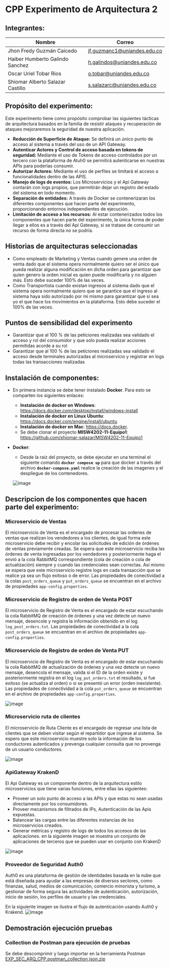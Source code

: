 # CPP Experimento de Arquitectura 2

## Integrantes:

|   Nombre                         |   Correo                    |
|----------------------------------|-----------------------------|
| Jhon Fredy Guzmán Caicedo        | jf.guzmanc1@uniandes.edu.co |
| Haiber Humberto Galindo Sanchez  | h.galindos@uniandes.edu.co  |
| Oscar Uriel Tobar Rios           | o.tobar@uniandes.edu.co     |
| Shiomar Alberto Salazar Castillo | s.salazarc@uniandes.edu.co  |

## Propósito del experimento:
Este experimento tiene como propósito comprobar las siguientes tácticas de arquitectura basados en la familia de resistir ataques y recuperación de ataques mejoraremos la seguridad de nuestra aplicación.
* **Reducción de Superficie de Ataque:** Se definirá un único punto de acceso al sistema a través del uso de un API Gateway. 
* **Autenticar Actores y Control de acceso basada en tokens de seguridad:** Mediante el uso de Tokens de acceso controlados por un tercero con la plataforma de Atuh0 se permitirá autenticarse en nuestras APIs para poderlas consumir.
* **Autorizar Actores:** Mediante el uso de perfiles se limitará el acceso a funcionalidades dentro de las APIS.
* **Manejo de logs de eventos:** Los Microservicios y el Api Gateway contarán con logs propios, que permitirán dejar un registro del estado del sistema en todo momento.
* **Separación de entidades:** A través de Docker se contenerizaran los diferentes componentes que hacen parte del experimento, proporcionando entornos independientes de ejecución.
* **Limitación de acceso a los recursos:** Al estar contenerizados todos los componentes que hacen parte del experimento, la única forma de poder llegar a ellos es a través del Api Gateway, si se tratase de consumir un recurso de forma directa no se podría.


## Historias de arquitecturas seleccionadas
* Como empleado de Marketing y Ventas cuando genere una orden de venta dado que el sistema opera normalmente quiero ser el único que pueda realizar alguna modificación en dicha orden para garantizar que quien genero la orden inicial es quien puede modificarla y no alguien más. Esto debe suceder 100% de las veces.
* Como Transportista cuando existan ingresos al sistema dado que el sistema opera normalmente quiero que se garantice que el ingreso al sistema haya sido autorizado por mi mismo para garantizar que si sea yo el que hace los movimientos en la plataforma. Esto debe suceder el 100% de las veces.


## Puntos de sensibilidad del experimento
* Garantizar que al 100 % de las peticiones realizadas sea validado el acceso y rol  del consumidor  y que solo pueda realizar acciones permitidas acorde a su rol
* Garantizar que al 100 % de las peticiones realizadas sea validado el acceso desde terminales autorizadas al microservicio y registrar en logs todas las transacciones realizadas

## Instalación de componentes:
- En primera instancia se debe tener instalado **Docker**. Para esto se comparten los siguientes enlaces:
  - **Instalación de docker en Windows**: https://docs.docker.com/desktop/install/windows-install
  - **Instalación de docker en Linux Ubuntu**: https://docs.docker.com/engine/install/ubuntu
  - **Instalación de docker en Mac**: https://docs.docker.
  - Se debe clonar el proyecto **MISW4202-11-Equipo1**: https://github.com/shiomar-salazar/MISW4202-11-Equipo1
  
- **Docker**:
  - Desde la raiz del proyecto, se debe ejecutar en una terminal el siguiente comando **`docker compose up`** para que docker a través del archivo **`docker-compose.yaml`** realice la creación de las imagenes y el despliegue de los contenedores.

  ![image](https://user-images.githubusercontent.com/110913673/226149293-ff6db13e-135c-4b0a-bdf8-c43fba304a39.png)

## Descripcion de los componentes que hacen parte del experimento:

### Microservicio de Ventas
El microservicio de Venta es el encargado de procesar las ordenes de ventas que realizan los vendedores a los clientes, de igual forma este microservicio debe recibir y encolar las solicitudes de edición de órdenes de ventas previamente creadas.
Se espera que este microservicio reciba las órdenes de venta ingresadas por los vendedores y posteriormente haga el envió a la cola RabbitMQ correspondiente (cola de creación o cola de actualización) siempre y cuando las credenciales sean correctas.
Así mismo se espera que este microservicio registre logs en cada transacción que se realice ya sea un flujo exitoso o de error.
Las propiedades de conectividad a la colas `post_orders_queue` y `put_orders_queue` se encuentran en el archivo de propiedades `app-config.properties`.


### Microservicio de Registro de orden de Venta POST
El microservicio de Registro de Venta es el encargado de estar escuchando la cola RabbitMQ de creación de órdenes y una vez detecte un nuevo mensaje, desencole y registra la información obtenido en el log `log_post_orders.txt`.
Las propiedades de conectividad a la cola `post_orders_queue` se encuentran en el archivo de propiedades `app-config.properties`.

### Microservicio de Registro de orden de Venta PUT
El microservicio de Registro de Venta es el encargado de estar escuchando la cola RabbitMQ de actualización de órdenes y una vez detecte un nuevo mensaje, desencola el mensaje, valida si el ID de la orden existe y posteriormente registra en el log `log_put_orders.txt` el resultado, si fue exitoso (se actualiza al orden) o si se presentó un error (orden inexistente).
Las propiedades de conectividad a la cola `put_orders_queue` se encuentran en el archivo de propiedades `app-config.properties`.

![image](https://user-images.githubusercontent.com/110913673/226152083-6bc436f4-65d2-4ce2-a554-0333f38d1ff0.png)

### Microservicio ruta de clientes
El microservicio de Ruta Cliente es el encargado de regresar una lista de clientes que se deben visitar según el repartidor que ingrese al sistema.
Se espero que este microservicio muestre solo la información de los conductores autenticados y prevenga cualquier consulta que no provenga de un usuario conductores.

![image](https://user-images.githubusercontent.com/110913673/226152015-da55c2a0-312b-4d31-8612-60e42349fe1c.png)

### ApiGateway KrakenD
El Api Gateway es un componente dentro de la arquitectura estilo microservicios que tiene varias funciones, entre ellas las siguientes:
- Proveer un solo punto de acceso a las APIs y que estas no sean usadas directamente por los consumidores.
- Proveer mecanismos de filtrados de IPs, Autenticación de las Apis expuestas.
- Balancear las cargas entre las diferentes instancias de los microservicios creados.
- Generar métricas y registro de logs de todos los accesos de las aplicaciones.
en la siguiente imagen se muestra un conjunto de aplicaciones de terceros que se pueden usar en conjunto con KrakenD

![image](https://user-images.githubusercontent.com/65821560/226144810-2bf0d440-1e32-4e34-9c85-b7916b77cf8a.png)

### Proveedor de Seguridad Auth0
Auth0 es una plataforma de gestión de identidades basada en la nube que está diseñada para ayudar a las empresas de diversos sectores, como finanzas, salud, medios de comunicación, comercio minorista y turismo, a gestionar de forma segura las actividades de autenticación, autorización, inicio de sesión, los perfiles de usuario y las credenciales.

En la siguiente imagen se ilustra el flujo de autenticación usando Auth0 y Krakend.
![image](https://user-images.githubusercontent.com/65821560/226144881-7211a277-c34f-4a87-a2b4-1008e5fb6816.png)


## Demostración ejecución pruebas



### Collection de Postman para ejecución de pruebas
Se debe descomprimir y luego importar en la herramienta Postman
[EXP_SEC_ARQ_CPP.postman_collection.json.zip](https://github.com/shiomar-salazar/MISW4202-11-Equipo1/files/11009833/EXP_SEC_ARQ_CPP.postman_collection.json.zip)

